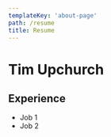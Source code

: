 ```yaml
---
templateKey: 'about-page'
path: /resume
title: Resume
---
```


# Tim Upchurch

## Experience

- Job 1
- Job 2
